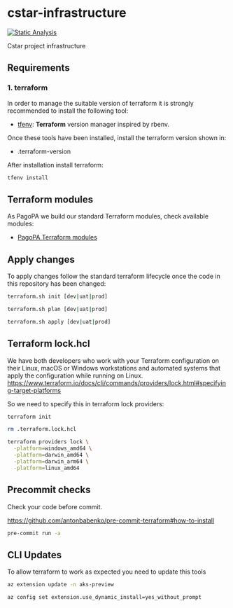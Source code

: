 # cstar-infrastructure

[![Static Analysis](https://github.com/pagopa/cstar-infrastructure/actions/workflows/static_analysis.yml/badge.svg)](https://github.com/pagopa/cstar-infrastructure/actions/workflows/static_analysis.yml)

Cstar project infrastructure

## Requirements

### 1. terraform

In order to manage the suitable version of terraform it is strongly recommended to install the following tool:

- [tfenv](https://github.com/tfutils/tfenv): **Terraform** version manager inspired by rbenv.

Once these tools have been installed, install the terraform version shown in:

- .terraform-version

After installation install terraform:

```sh
tfenv install
```

## Terraform modules

As PagoPA we build our standard Terraform modules, check available modules:

- [PagoPA Terraform modules](https://github.com/search?q=topic%3Aterraform-modules+org%3Apagopa&type=repositories)

## Apply changes

To apply changes follow the standard terraform lifecycle once the code in this repository has been changed:

```sh
terraform.sh init [dev|uat|prod]

terraform.sh plan [dev|uat|prod]

terraform.sh apply [dev|uat|prod]
```


## Terraform lock.hcl

We have both developers who work with your Terraform configuration on their Linux, macOS or Windows workstations and automated systems that apply the configuration while running on Linux.
<https://www.terraform.io/docs/cli/commands/providers/lock.html#specifying-target-platforms>

So we need to specify this in terraform lock providers:

```sh
terraform init

rm .terraform.lock.hcl

terraform providers lock \
  -platform=windows_amd64 \
  -platform=darwin_amd64 \
  -platform=darwin_arm64 \
  -platform=linux_amd64
```

## Precommit checks

Check your code before commit.

<https://github.com/antonbabenko/pre-commit-terraform#how-to-install>

```sh
pre-commit run -a
```

## CLI Updates

To allow terraform to work as expected you need to update this tools

```bash
az extension update -n aks-preview

az config set extension.use_dynamic_install=yes_without_prompt
```
